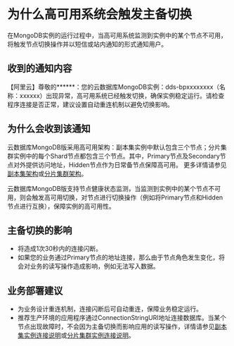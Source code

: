 # 为什么高可用系统会触发主备切换

在MongoDB实例的运行过程中，当高可用系统监测到实例中的某个节点不可用，将触发节点切换操作并以短信或站内通知的形式通知用户。

## 收到的通知内容

【阿里云】尊敬的\*\*\*\*\*\*：您的云数据库MongoDB实例：dds-bpxxxxxxxx（名称：xxxxxx）出现异常，高可用系统已经触发切换，确保实例稳定运行。请检查程序连接是否正常，建议设置自动重连机制以避免切换影响。

## 为什么会收到该通知

云数据库MongoDB版采用高可用架构：副本集实例中默认包含三个节点；分片集群实例中的每个Shard节点都包含三个节点。其中，Primary节点及Secondary节点对外提供访问地址，Hidden节点作为日常备节点保障高可用。 更多详情请参见[副本集架构](/cn.zh-CN/产品简介/系统架构/副本集架构.md)或[分片集群架构](/cn.zh-CN/产品简介/系统架构/分片集群架构.md)。

云数据库MongoDB版支持节点健康状态监测，当监测到实例中的某个节点不可用，则会触发高可用切换，对节点进行切换操作（例如将Primary节点和Hidden节点进行互换），保障实例的高可用性。

## 主备切换的影响

-   将造成1次30秒内的连接闪断。
-   如果您的业务通过Primary节点的地址连接，那么由于节点角色发生变化，将会对业务的读写操作造成影响，例如无法写入数据。

## 业务部署建议

-   为业务设计重连机制，连接闪断后可自动重连，保障业务稳定运行。
-   推荐生产环境的应用程序通过ConnectionStringURI地址连接数据库。当某个节点出现故障时，不会因为主备切换而影响应用的读写操作，详情请参见[副本集实例连接说明]()或[分片集群实例连接说明]()。

